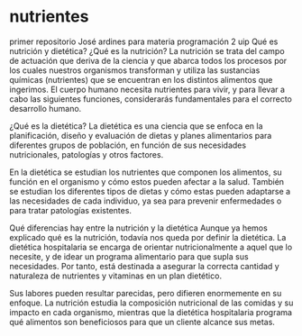 # nutrientes
primer repositorio José ardines para materia programación 2 uip
Qué es nutrición y dietética?
¿Qué es la nutrición?
La nutrición se trata del campo de actuación que deriva de la ciencia y que abarca todos los procesos por los cuales nuestros organismos transforman y utiliza las sustancias químicas (nutrientes) que se encuentran en los distintos alimentos que ingerimos. El cuerpo humano necesita nutrientes para vivir, y para llevar a cabo las siguientes funciones, considerarás fundamentales para el correcto desarrollo humano.


¿Qué es la dietética?
La dietética es una ciencia que se enfoca en la planificación, diseño y evaluación de dietas y planes alimentarios para diferentes grupos de población, en función de sus necesidades nutricionales, patologías y otros factores.

En la dietética se estudian los nutrientes que componen los alimentos, su función en el organismo y cómo estos pueden afectar a la salud. También se estudian los diferentes tipos de dietas y cómo estas pueden adaptarse a las necesidades de cada individuo, ya sea para prevenir enfermedades o para tratar patologías existentes.

Qué diferencias hay entre la nutrición y la dietética
Aunque ya hemos explicado qué es la nutrición, todavía nos queda por definir la dietética. La dietética hospitalaria se encarga de orientar nutricionalmente a aquel que lo necesite, y de idear un programa alimentario para que supla sus necesidades. Por tanto, está destinada a asegurar la correcta cantidad y naturaleza de nutrientes y vitaminas en un plan dietético.

Sus labores pueden resultar parecidas, pero difieren enormemente en su enfoque. La nutrición estudia la composición nutricional de las comidas y su impacto en cada organismo, mientras que la dietética hospitalaria programa qué alimentos son beneficiosos para que un cliente alcance sus metas.
